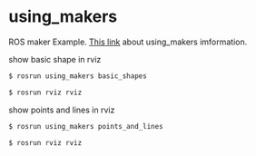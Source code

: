 # using_makers
ROS maker Example.
[This link](http://wiki.ros.org/rviz/DisplayTypes/Marker) about using_makers imformation.

show basic shape in rviz
``` bash
$ rosrun using_makers basic_shapes
```
``` bash
$ rosrun rviz rviz
```

show points and lines in rviz
``` bash
$ rosrun using_makers points_and_lines
```
``` bash
$ rosrun rviz rviz
```

